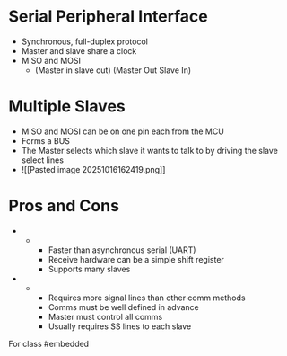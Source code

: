 # Serial Peripheral Interface
- Synchronous, full-duplex protocol
- Master and slave share a clock
- MISO and MOSI 
	- (Master in slave out) (Master Out Slave In)
# Multiple Slaves
- MISO and MOSI can be on one pin each from the MCU
- Forms a BUS
- The Master selects which slave it wants to talk to by driving the slave select lines
- ![[Pasted image 20251016162419.png]]
# Pros and Cons
- +
	- Faster than asynchronous serial (UART)
	- Receive hardware can be a simple shift register
	- Supports many slaves
- -
	- Requires more signal lines than other comm methods
	- Comms must be well defined in advance
	- Master must control all comms
	- Usually requires SS lines to each slave


For class #embedded